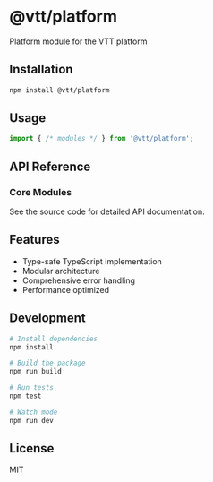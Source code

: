 # @vtt/platform

Platform module for the VTT platform

## Installation

```bash
npm install @vtt/platform
```

## Usage

```typescript
import { /* modules */ } from '@vtt/platform';
```

## API Reference

### Core Modules

See the source code for detailed API documentation.

## Features

- Type-safe TypeScript implementation
- Modular architecture
- Comprehensive error handling
- Performance optimized

## Development

```bash
# Install dependencies
npm install

# Build the package
npm run build

# Run tests
npm test

# Watch mode
npm run dev
```

## License

MIT
